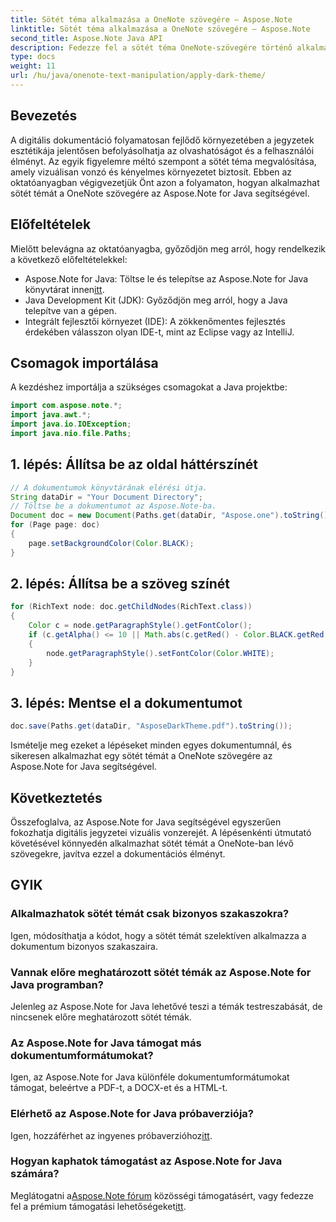 ```yaml
---
title: Sötét téma alkalmazása a OneNote szövegére – Aspose.Note
linktitle: Sötét téma alkalmazása a OneNote szövegére – Aspose.Note
second_title: Aspose.Note Java API
description: Fedezze fel a sötét téma OneNote-szövegére történő alkalmazásának egyszerű lépéseit az Aspose.Note for Java segítségével. Fokozza a digitális dokumentációs élményt könnyedén.
type: docs
weight: 11
url: /hu/java/onenote-text-manipulation/apply-dark-theme/
---
```

## Bevezetés
A digitális dokumentáció folyamatosan fejlődő környezetében a jegyzetek esztétikája jelentősen befolyásolhatja az olvashatóságot és a felhasználói élményt. Az egyik figyelemre méltó szempont a sötét téma megvalósítása, amely vizuálisan vonzó és kényelmes környezetet biztosít. Ebben az oktatóanyagban végigvezetjük Önt azon a folyamaton, hogyan alkalmazhat sötét témát a OneNote szövegére az Aspose.Note for Java segítségével.
## Előfeltételek
Mielőtt belevágna az oktatóanyagba, győződjön meg arról, hogy rendelkezik a következő előfeltételekkel:
-  Aspose.Note for Java: Töltse le és telepítse az Aspose.Note for Java könyvtárat innen[itt](https://releases.aspose.com/note/java/).
- Java Development Kit (JDK): Győződjön meg arról, hogy a Java telepítve van a gépen.
- Integrált fejlesztői környezet (IDE): A zökkenőmentes fejlesztés érdekében válasszon olyan IDE-t, mint az Eclipse vagy az IntelliJ.
## Csomagok importálása
A kezdéshez importálja a szükséges csomagokat a Java projektbe:
```java
import com.aspose.note.*;
import java.awt.*;
import java.io.IOException;
import java.nio.file.Paths;
```
## 1. lépés: Állítsa be az oldal háttérszínét
```java
// A dokumentumok könyvtárának elérési útja.
String dataDir = "Your Document Directory";
// Töltse be a dokumentumot az Aspose.Note-ba.
Document doc = new Document(Paths.get(dataDir, "Aspose.one").toString());
for (Page page: doc)
{
    page.setBackgroundColor(Color.BLACK);
}
```
## 2. lépés: Állítsa be a szöveg színét
```java
for (RichText node: doc.getChildNodes(RichText.class))
{
    Color c = node.getParagraphStyle().getFontColor();
    if (c.getAlpha() <= 10 || Math.abs(c.getRed() - Color.BLACK.getRed()) + Math.abs(c.getGreen() - Color.BLACK.getGreen()) + Math.abs(c.getBlue() - Color.BLACK.getBlue()) <= 30)
    {
        node.getParagraphStyle().setFontColor(Color.WHITE);
    }
}
```
## 3. lépés: Mentse el a dokumentumot
```java
doc.save(Paths.get(dataDir, "AsposeDarkTheme.pdf").toString());
```
Ismételje meg ezeket a lépéseket minden egyes dokumentumnál, és sikeresen alkalmazhat egy sötét témát a OneNote szövegére az Aspose.Note for Java segítségével.
## Következtetés
Összefoglalva, az Aspose.Note for Java segítségével egyszerűen fokozhatja digitális jegyzetei vizuális vonzerejét. A lépésenkénti útmutató követésével könnyedén alkalmazhat sötét témát a OneNote-ban lévő szövegekre, javítva ezzel a dokumentációs élményt.
## GYIK
### Alkalmazhatok sötét témát csak bizonyos szakaszokra?
Igen, módosíthatja a kódot, hogy a sötét témát szelektíven alkalmazza a dokumentum bizonyos szakaszaira.
### Vannak előre meghatározott sötét témák az Aspose.Note for Java programban?
Jelenleg az Aspose.Note for Java lehetővé teszi a témák testreszabását, de nincsenek előre meghatározott sötét témák.
### Az Aspose.Note for Java támogat más dokumentumformátumokat?
Igen, az Aspose.Note for Java különféle dokumentumformátumokat támogat, beleértve a PDF-t, a DOCX-et és a HTML-t.
### Elérhető az Aspose.Note for Java próbaverziója?
 Igen, hozzáférhet az ingyenes próbaverzióhoz[itt](https://releases.aspose.com/).
### Hogyan kaphatok támogatást az Aspose.Note for Java számára?
 Meglátogatni a[Aspose.Note fórum](https://forum.aspose.com/c/note/28) közösségi támogatásért, vagy fedezze fel a prémium támogatási lehetőségeket[itt](https://purchase.aspose.com/temporary-license/).